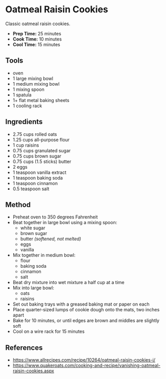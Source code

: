 # Oatmeal Raisin Cookies

Classic oatmeal raisin cookies.

- **Prep Time:** 25 minutes
- **Cook Time:** 10 minutes
- **Cool Time:** 15 minutes

## Tools

- oven
- 1 large mixing bowl
- 1 medium mixing bowl
- 1 mixing spoon
- 1 spatula
- 1+ flat metal baking sheets
- 1 cooling rack

## Ingredients

- 2.75 cups rolled oats
- 1.25 cups all-purpose flour
- 1 cup raisins
- 0.75 cups granulated sugar
- 0.75 cups brown sugar
- 0.75 cups (1.5 sticks) butter
- 2 eggs
- 1 teaspoon vanilla extract
- 1 teaspoon baking soda
- 1 teaspoon cinnamon
- 0.5 teaspoon salt

## Method

- Preheat oven to 350 degrees Fahrenheit
- Beat together in large bowl using a mixing spoon:
    - white sugar
    - brown sugar
    - butter *(softened, not melted)*
    - eggs
    - vanilla
- Mix together in medium bowl:
    - flour
    - baking soda
    - cinnamon
    - salt
- Beat dry mixture into wet mixture a half cup at a time
- Mix into large bowl:
    - oats
    - raisins
- Set out baking trays with a greased baking mat or paper on each
- Place quarter-sized lumps of cookie dough onto the mats, two inches apart
- Bake for 10 minutes, or until edges are brown and middles are slightly soft
- Cool on a wire rack for 15 minutes

## References

- https://www.allrecipes.com/recipe/10264/oatmeal-raisin-cookies-i/
- https://www.quakeroats.com/cooking-and-recipe/vanishing-oatmeal-raisin-cookies.aspx
